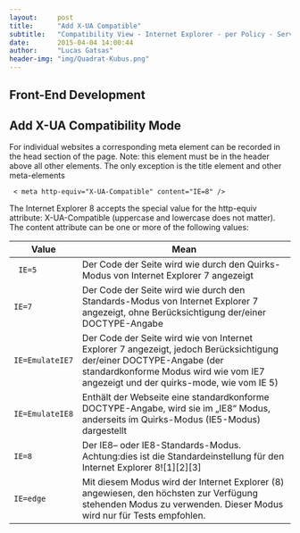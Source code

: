 ```yaml
---
layout:     post
title:      "Add X-UA Compatible"
subtitle:   "Compatibility View - Internet Explorer - per Policy - Server Based"
date:       2015-04-04 14:00:44
author:     "Lucas Gatsas"
header-img: "img/Quadrat-Kubus.png"
---
```


<h2 class="section-heading"><strong> Front-End Development</strong> </h2>
<h2 class="section-heading">Add X-UA Compatibility Mode</h2>




For individual websites a corresponding meta element can be recorded in the head section of the page. Note: this element must be in the header above all other elements. The only exception is the title element and other meta-elements

      

<code> < meta http-equiv="X-UA-Compatible" content="IE=8" /> </code>

The Internet Explorer 8 accepts the special value for the http-equiv attribute: X-UA-Compatible (uppercase and lowercase does not matter).
The content attribute can be one or more of the following values:



<table class="table">
        <thead>
          <tr>
            <th>Value</th>
            <th id="fadeout-1">Mean</th>
          </tr>
        </thead>
        <tbody>
          <tr>
            <td> <code> IE=5 </code></td>
            <td id="fadeout-1">Der Code der Seite wird wie durch den Quirks-Modus von Internet Explorer 7 angezeigt </td>
          </tr>
          <tr>
            <td><code>IE=7</code></td>
            <td id="fadeout-1">Der Code der Seite wird wie durch den Standards-Modus von Internet Explorer 7 angezeigt, ohne Berücksichtigung der/einer DOCTYPE-Angabe</td>
          </tr>
          <tr>
            <td><code>IE=EmulateIE7</code></td>
            <td id="fadeout-1">Der Code der Seite wird wie von Internet Explorer 7 angezeigt, jedoch Berücksichtigung der/einer DOCTYPE-Angabe (der standardkonforme Modus wird wie vom IE7 angezeigt und der quirks-mode, wie vom IE 5)</td>
          </tr>
               <tr>
            <td><code>IE=EmulateIE8</code></td>
            <td id="fadeout-1">Enthält der Webseite eine standardkonforme DOCTYPE-Angabe, wird sie im „IE8“ Modus, anderseits im Quirks-Modus (IE5-Modus) dargestellt</td>
          </tr>
                        <tr>
            <td><code>IE=8</code></td>
            <td id="fadeout-1">Der IE8– oder IE8-Standards-Modus. Achtung:dies ist die Standardeinstellung für den Internet Explorer 8![1][2][3]</td>
          </tr>
                       <tr>
            <td><code>IE=edge</code></td>
            <td id="fadeout-1">Mit diesem Modus wird der Internet Explorer (8) angewiesen, den höchsten zur Verfügung stehenden Modus zu verwenden. Dieser Modus wird nur für Tests empfohlen.</td>
          </tr>
        </tbody>
      </table>
<!--
<table class="table">
        <thead>
          <tr>
            <th>Value</th>
            <th id="fadeout-1">Mean</th>
          </tr>
        </thead>
        <tbody>
          <tr>
            <td> <code> IE=5 </code></td>
            <td id="fadeout-1">Der Code der Seite wird wie durch den Quirks-Modus von Internet Explorer 7 angezeigt </td>
          </tr>
          <tr>
            <td><code>IE=7</code></td>
            <td id="fadeout-1">Der Code der Seite wird wie durch den Standards-Modus von Internet Explorer 7 angezeigt, ohne Berücksichtigung der/einer DOCTYPE-Angabe</td>
          </tr>
          <tr>
            <td><code>IE=EmulateIE7</code></td>
            <td id="fadeout-1">Der Code der Seite wird wie von Internet Explorer 7 angezeigt, jedoch Berücksichtigung der/einer DOCTYPE-Angabe (der standardkonforme Modus wird wie vom IE7 angezeigt und der quirks-mode, wie vom IE 5)</td>
          </tr>
               <tr>
            <td><code>IE=EmulateIE8</code></td>
            <td id="fadeout-1">Enthält der Webseite eine standardkonforme DOCTYPE-Angabe, wird sie im „IE8“ Modus, anderseits im Quirks-Modus (IE5-Modus) dargestellt</td>
          </tr>
                        <tr>
            <td><code>IE=8</code></td>
            <td id="fadeout-1">Der IE8– oder IE8-Standards-Modus. Achtung:dies ist die Standardeinstellung für den Internet Explorer 8![1][2][3]</td>
          </tr>
                       <tr>
            <td><code>IE=edge</code></td>
            <td id="fadeout-1">Mit diesem Modus wird der Internet Explorer (8) angewiesen, den höchsten zur Verfügung stehenden Modus zu verwenden. Dieser Modus wird nur für Tests empfohlen.</td>
          </tr>
        </tbody>
      </table>


-->


<h2 class="section-heading"><strong> Javascript</strong> </h2>
<h2 class="section-heading"> Internet Explorer 8 - Microsoft</h2>



<div style="overflow:auto; height=200; width=100%;">
<pre style="color:black;background:white;"><pre>

var IE = null;

if (window.navigator.appName == "Microsoft Internet Explorer") {
	
	if (document.documentMode) {

		// Internet Explorer 8

		IE = document.documentMode; // documentMode = 8

		} else {


			// Internet Explorer 5-7

				IE = 5; //setzt the Quirks-Modus

					if (document.compatMode) {
	
			if (document.compatMode == "CSS1Compat")


			IE = 7; IE7 Modus

			}
		}
	}
}
</pre></pre></div>

<blockquote>
	"For every Developer is the Internet Explorer from Microsoft the badest Explorer of all the Time.! - Word -"
</blockquote>